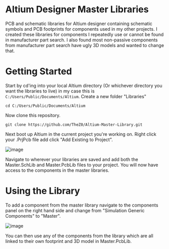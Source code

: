 # Altium Designer Master Libraries
PCB and schematic libraries for Altium designer containing schematic symbols and PCB footprints for components used in my other projects. I created these libraries for components I repeatedly use or cannot be found in manufacturer part search. I also found most non-passive components from manufacturer part search have ugly 3D models and wanted to change that.

# Getting Started
Start by cd'ing into your local Altium directory (Or whichever directory you want the libraries to live) in my case this is `C:/Users/Public/Documents/Altium`. Create a new folder "Libraries"
```
cd C:/Users/Public/Documents/Altium
```
Now clone this repository.
```
git clone https://github.com/TheZ0/Altium-Master-Library.git
```
Next boot up Altium in the current project you're working on. Right click your .PrjPcb file add click "Add Existing to Project".

![image](https://github.com/TheZ0/Altium-Master-Library/assets/142558812/52a5d62b-869c-4537-83eb-e22c5c6e642c)

Navigate to wherever your libraries are saved and add both the Master.SchLib and Master.PcbLib files to your project. You will now have access to the components in the master libraries.

# Using the Library
To add a component from the master library navigate to the components panel on the right hand side and change from "Simulation Generic Components" to "Master".

![image](https://github.com/TheZ0/Altium-Master-Library/assets/142558812/ba237355-4db5-4cbf-be0a-21b6fc3a22da)

You can then use any of the components from the library which are all linked to their own footprint and 3D model in Master.PcbLib.
